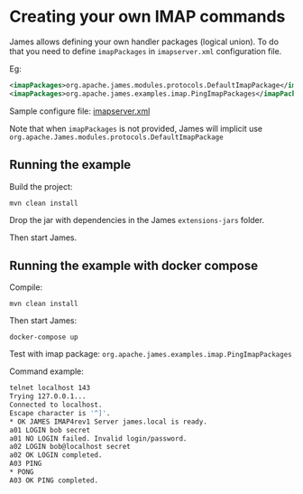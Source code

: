 # Creating your own IMAP commands

James allows defining your own handler packages (logical union).
To do that you need to define `imapPackages` in `imapserver.xml` configuration file.

Eg:

```xml
<imapPackages>org.apache.james.modules.protocols.DefaultImapPackage</imapPackages>
<imapPackages>org.apache.james.examples.imap.PingImapPackages</imapPackages>
```
Sample configure file: [imapserver.xml](./sample-configuration/imapserver.xml)

Note that when `imapPackages` is not provided, James will implicit use
`org.apache.James.modules.protocols.DefaultImapPackage`

## Running the example

Build the project:

```
mvn clean install
```

Drop the jar with dependencies in the James `extensions-jars` folder.

Then start James.

## Running the example with docker compose

Compile:

```
mvn clean install
```

Then start James:

```
docker-compose up
```

Test with imap package: `org.apache.james.examples.imap.PingImapPackages`

Command example:
```bash
telnet localhost 143
Trying 127.0.0.1...
Connected to localhost.
Escape character is '^]'.
* OK JAMES IMAP4rev1 Server james.local is ready.
a01 LOGIN bob secret
a01 NO LOGIN failed. Invalid login/password.
a02 LOGIN bob@localhost secret
a02 OK LOGIN completed.
A03 PING
* PONG
A03 OK PING completed.
```
